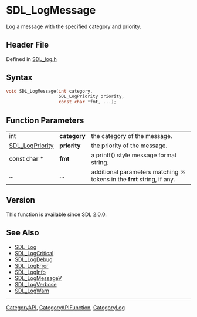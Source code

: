 # SDL_LogMessage

Log a message with the specified category and priority.

## Header File

Defined in [SDL_log.h](https://github.com/libsdl-org/SDL/blob/SDL2/include/SDL_log.h)

## Syntax

```c
void SDL_LogMessage(int category,
                    SDL_LogPriority priority,
                    const char *fmt, ...);
```

## Function Parameters

|                                    |              |                                                                        |
| ---------------------------------- | ------------ | ---------------------------------------------------------------------- |
| int                                | **category** | the category of the message.                                           |
| [SDL_LogPriority](SDL_LogPriority) | **priority** | the priority of the message.                                           |
| const char *                       | **fmt**      | a printf() style message format string.                                |
| ...                                | **...**      | additional parameters matching % tokens in the **fmt** string, if any. |

## Version

This function is available since SDL 2.0.0.

## See Also

- [SDL_Log](SDL_Log)
- [SDL_LogCritical](SDL_LogCritical)
- [SDL_LogDebug](SDL_LogDebug)
- [SDL_LogError](SDL_LogError)
- [SDL_LogInfo](SDL_LogInfo)
- [SDL_LogMessageV](SDL_LogMessageV)
- [SDL_LogVerbose](SDL_LogVerbose)
- [SDL_LogWarn](SDL_LogWarn)






----
[CategoryAPI](CategoryAPI), [CategoryAPIFunction](CategoryAPIFunction), [CategoryLog](CategoryLog)

